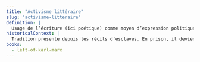 ```yaml
---
title: "Activisme littéraire"
slug: "activisme-litteraire"
definition: |
  Usage de l’écriture (ici poétique) comme moyen d’expression politique en contexte carcéral. Chez Jones, il devient un outil de mémoire et de survie.
historicalContext: |
  Tradition présente depuis les récits d’esclaves. En prison, il devient central dans les mouvements abolitionnistes. Jones précède Angela Davis ou Assata Shakur.
books:
  - left-of-karl-marx
---
```

